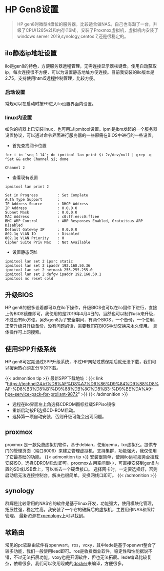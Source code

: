 # HP Gen8设置

>HP gen8时微型4盘位的服务器，比较适合做NAS。自己也海淘了一台，升级了CPU(1265v2)和内存(16M)，安装了Proxmox虚拟机，虚拟机内安装了windows server 2019,synology,centos 7,还是很稳定的。

## ilo静态ip地址设置
ilo是gen8的特色，方便服务器远程管理，无需连接显示器核键盘。使用自动获取ip，每次连接很不方便，可以为设置静态地址方便连接。目前我安装的ilo版本是2.75，支持使用html5远程控制管理，比较方便。
### 启动设置
常规可以在启动时按F9进入ilo设置界面内设置。
### linux内设置
如你的机器上已安装linux，也可用过ipmitool设置。ipmi是ibm发起的一个服务器设置协议，可以通过命令界面进行服务器的一些原需在BIOS中进行的一些设置。

  * 首先查找网卡位置
```
for i in `seq 1 14`; do ipmitool lan print $i 2>/dev/null | grep -q ^Set && echo Channel $i; done

Channel 2
```
  * 查看现有设置
```
ipmitool lan print 2

Set in Progress         : Set Complete
Auth Type Support       : 
IP Address Source       : DHCP Address
IP Address              : 0.0.0.0
Subnet Mask             : 0.0.0.0
MAC Address             : c0:ff:ee:c0:ff:ee
BMC ARP Control         : ARP Responses Enabled, Gratuitous ARP Disabled
Default Gateway IP      : 0.0.0.0
802.1q VLAN ID          : Disabled
802.1q VLAN Priority    : 0
Cipher Suite Priv Max   : Not Available
```
  * 设置静态网址
```
ipmitool lan set 2 ipsrc static
ipmitool lan set 2 ipaddr 192.168.50.36
ipmitool lan set 2 netmask 255.255.255.0
ipmitool lan set 2 defgw ipaddr 192.168.50.1
ipmitool mc reset cold
```
## 升级BIOS
HP gen8的很多设着都可以在ilo下操作，升级BIOS也可以在ilo固件下进行，直接上传BIOS镜像即可，我使用的是2019年4月4日的。当然也可以制作usb来升级，不过没有ilo方便。另外gen8为了安全期间，有两个BIOS，一个备份，一个使用，正常升级只升级备份，没有问题的话，需要我们在BIOS手动交换来永久使用。
具体操作可上网搜索。

## 使用SPP升级系统
HP gen8可定期通过SPP升级系统，不过HP网站过质保期后就无法下载，我们可以搜索热心网友分享的下载。

{{< admonition tip  >}}
最新SPP下载地址：{{< link "https://technet24.ir/%D8%AF%D8%A7%D9%86%D9%84%D9%88%D8%AF-%D8%B3%D8%B1%D9%88%DB%8C%D8%B3-%D9%BE%DA%A9-hpe-service-pack-for-proliant-9872" >}}
{{< /admonition >}}
* 远程在ilo界面左上角选择CDROM图标挂载SPPiso镜像
* 重新启动按F1选择CD-ROM启动。
* 选择第一项自动安装，否则升级可能会出现问题。

## proxmox
proxmox 是一款免费虚拟机软件，基于debian，使用qemu，lxc虚拟化。提供专门的管理页面（端口8006）来建立管理虚拟机，支持集群，功能强大，我仅使用了它最基础的功能。
{{< admonition tip >}}
安装很简单，使用ilo远程服务台挂载安装ISO，选择CDROM启动即可。proxmox占用空间很小，可直接安装到gen8内置的SD或USB盘上，可以省去一个硬盘接口。
选择网卡时，一定要选择好，否则启动后无法连接控制台，解决也很简单，交换网线口即可。
{{< /admonition >}}

## synology
群辉是比较常用的NAS它的软件是基于linux开发，功能强大，使用模块化管理，拓展性强，稳定性高。我安装了一个它的破解后的虚拟机，主要用作NAS和照片管理。
最新资源在[xpenology](https://xpenology.com/forum/)上可以找到。
##  软路由
常见的pc软路由软件有openwart，ros，voxy，其中lede是基于openwrt整合了较多功能，我们一般使用lead即可。ros是收费商业软件，稳定性和性能据说不错，不过无法拓展功能。voxy也是开源软件，但也无法拓展。lede编译比较复杂，依赖很多，我们可以使用现成的[docker](https://github.com/jandelgado/lede-dockerbuilder)来编译，方便很多。
